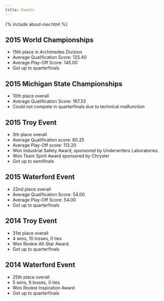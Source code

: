 ```yaml
---
title: Events
---
```

{% include about-nav.html %}

## 2015 World Championships

* 15th place in Archimedes Division
* Average Qualification Score: 125.40
* Average Play-Off Score: 145.00
* Got up to quarterfinals

## 2015 Michigan State Championships

* 10th place overall
* Average Qualification Score: 167.33 
* Could not compete in quarterfinals due to technical malfunction

## 2015 Troy Event
	
* 5th place overall
* Average Qualification score: 80.25
* Average Play-Off score: 113.20
* Won Industrial Safety Award, sponsored by Underwriters Laboratories.
* Won Team Spirit Award sponsored by Chrysler
* Got up to semifinals	

## 2015 Waterford Event
	
* 22nd place overall
* Average Qualification Score: 54.00
* Average Play-Off Score: 54.00
* Got up to quarterfinals

## 2014 Troy Event
	
* 31st place overall
* 4 wins, 10 losses, 0 ties
* Won Rookie All-Star Award.
* Got up to quarterfinals

## 2014 Waterford Event

* 25th place overall
* 5 wins, 9 losses, 0 ties
* Won Rookie Inspiration Award.
* Got up to quarterfinals
	

